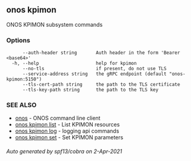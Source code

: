 ## onos kpimon

ONOS KPIMON subsystem commands

### Options

```
      --auth-header string       Auth header in the form 'Bearer <base64>'
  -h, --help                     help for kpimon
      --no-tls                   if present, do not use TLS
      --service-address string   the gRPC endpoint (default "onos-kpimon:5150")
      --tls-cert-path string     the path to the TLS certificate
      --tls-key-path string      the path to the TLS key
```

### SEE ALSO

* [onos](onos.md)	 - ONOS command line client
* [onos kpimon list](onos_kpimon_list.md)	 - List KPIMON resources
* [onos kpimon log](onos_kpimon_log.md)	 - logging api commands
* [onos kpimon set](onos_kpimon_set.md)	 - Set KPIMON parameters

###### Auto generated by spf13/cobra on 2-Apr-2021

